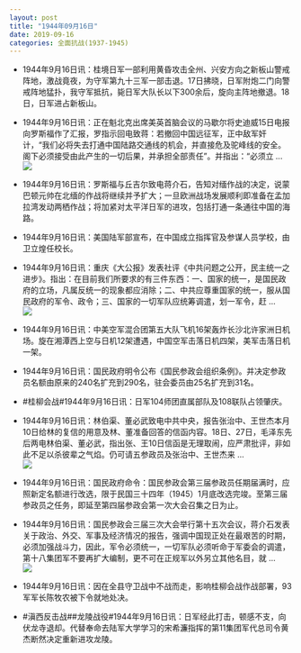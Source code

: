 ```yaml
---
layout: post
title: "1944年09月16日"
date: 2019-09-16
categories: 全面抗战(1937-1945)
---
```


<meta name="referrer" content="no-referrer" />

- 1944年9月16日讯：桂境日军一部利用黄昏攻击全州、兴安方向之新板山警戒阵地，激战竟夜，为守军第九十三军一部击退。17日拂晓，日军附炮二门向警戒阵地猛扑，我守军抵抗，毙日军大队长以下300余后，旋向主阵地撤退。18日，日军进占新板山。 

- 1944年9月16日讯：正在魁北克出席美英首脑会议的马歇尔将史迪威15日电报向罗斯福作了汇报，罗指示回电致蒋：若撤回中国远征军，正中敌军奸计，“我们必将失去打通中国陆路交通线的机会，并直接危及驼峰线的安全。阁下必须接受由此产生的一切后果，并承担全部责任”。并指出：“必须立 ... <br/><img src="https://wx2.sinaimg.cn/large/aca367d8ly1g71lzgb8nlj20c80aywel.jpg" />

- 1944年9月16日讯：罗斯福与丘吉尔致电蒋介石，告知对缅作战的决定，说蒙巴顿元帅在北缅的作战将继续并予扩大；一旦欧洲战场发展顺利即准备在孟加拉湾发动两栖作战；将加紧对太平洋日军的进攻，包括打通一条通往中国的海路。 

- 1944年9月16日讯：美国陆军部宣布，在中国成立指挥官及参谋人员学校，由卫立煌任校长。 

- 1944年9月16日讯：重庆《大公报》发表社评《中共问题之公开，民主统一之进步》。指出：在目前我们所要求的有三件东西：一、国家的统一，是国民政府的立场，凡属反统一的现象都应消除；二、中共应尊重国家的统一，服从国民政府的军令、政令；三、国家的一切军队应统筹调遣，划一军令，赶 ... <br/><img src="https://wx3.sinaimg.cn/large/aca367d8ly1g71f1qar83j20c8090glm.jpg" />

- 1944年9月16日讯：中美空军混合团第五大队飞机16架轰炸长沙北许家洲日机场。旋在湘潭西上空与日机12架遭遇，中国空军击落日机四架，美军击落日机一架。 

- 1944年9月16日讯：国民政府明令公布《国民参政会组织条例》。并决定参政员名额由原来的240名扩充到290名，驻会委员由25名扩充到31名。 

- #桂柳会战#1944年9月16日讯：日军104师团直属部队及108联队占领肇庆。 

- 1944年9月16日讯：林伯渠、董必武致电中共中央，报告张治中、王世杰本月10日给林的复信的用意及林、董准备回答的信函内容。18日、27日，毛泽东先后两电林伯渠、董必武，指出张、王10日信函是无理取闹，应严肃批评，非如此不足以杀彼辈之气焰。仍可请五参政员及张治中、王世杰来 ... <br/><img src="https://wx4.sinaimg.cn/large/aca367d8ly1g7183ycc6sj20c809z3yl.jpg" />

- 1944年9月16日讯：国民政府命令：国民参政会第三届参政员任期届满时，应照新定名额进行改选，限于民国三十四年（1945）1月底改选完竣。至第三届参政员之任务，即延至第四届参政会第一次大会召集之日为止。 

- 1944年9月16日讯：国民参政会三届三次大会举行第十五次会议，蒋介石发表关于政治、外交、军事及经济情况的报告，强调中国现正处在最艰苦的时期，必须加强战斗力，因此，军令必须统一，一切军队必须听命于军委会的调遣，第十八集团军不要再扩大编制，更不可在正规军以外另立其他名目，就 ... <br/><img src="https://wx1.sinaimg.cn/large/aca367d8ly1g714n32ym8j20c80dvdg1.jpg" />

- 1944年9月16日讯：因在全县守卫战中不战而走，影响桂柳会战作战部署，93军军长陈牧农被下令就地处决。 

- #滇西反击战##龙陵战役#1944年9月16日讯：日军经此打击，顿感不支，向伏龙寺退却。代替奉命去陆军大学学习的宋希濂指挥的第11集团军代总司令黄杰断然决定重新进攻龙陵。 

